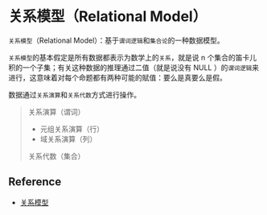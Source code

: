 # 关系模型（Relational Model）

`关系模型`（Relational Model）：基于`谓词逻辑`和`集合论`的一种数据模型。

`关系模型`的基本假定是所有数据都表示为数学上的`关系`，就是说 n 个集合的笛卡儿积的一个子集；有关这种数据的推理通过二值（就是说没有 NULL ）的`谓词逻辑`来进行，这意味着对每个命题都有两种可能的賦值：要么是真要么是假。

数据通过`关系演算`和`关系代数`方式进行操作。

> 关系演算（谓词）
>
> * 元组关系演算（行）
> * 域关系演算（列）
>
> 关系代数（集合）

## Reference

* [关系模型](https://zh.wikipedia.org/wiki/关系模型)

